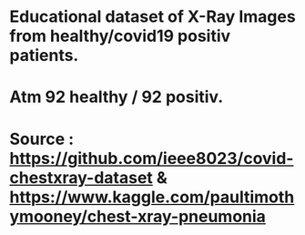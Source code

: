 # Educational dataset of X-Ray Images from healthy/covid19 positiv patients. 
# Atm 92 healthy / 92 positiv. 
# Source : https://github.com/ieee8023/covid-chestxray-dataset & https://www.kaggle.com/paultimothymooney/chest-xray-pneumonia
